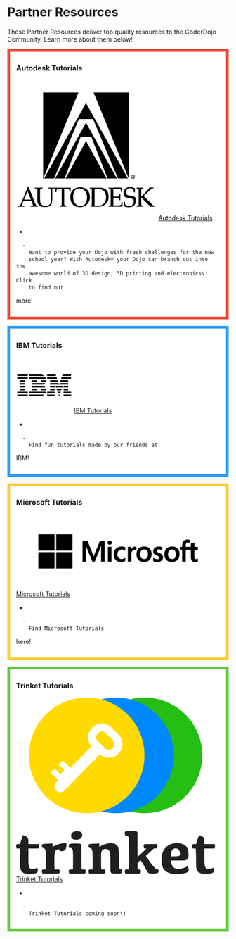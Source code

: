 # Partner Resources

These Partner Resources deliver top quality resources to the CoderDojo
Community. Learn more about them
below\!

<div style="margin:0; margin-top:0px; margin-bottom:15px; margin-right:0px; border:6px solid #ed462f; padding:.3em 1em 1em 1em; background-color:#FFFFFF;">

### Autodesk Tutorials

![ link=Autodesk Tutorials|left|100px](../files/Autodeskicon2.jpg
" link=Autodesk Tutorials|left|100px") [Autodesk Tutorials](Autodesk_Tutorials.md)

  - 
    
      -   
        Want to provide your Dojo with fresh challenges for the new
        school year? With Autodesk® your Dojo can branch out into the
        awesome world of 3D design, 3D printing and electronics\! Click
        to find out
more\!

  

</div>

<div style="margin:0; margin-top:0px; margin-bottom:15px; margin-right:0px; border:6px solid #2c9cfb; padding:.3em 1em 1em 1em; background-color:#FFFFFF;">

### IBM Tutorials

![../files/IBMicon.png](../files/IBMicon.png "../files/IBMicon.png") [IBM Tutorials](IBM_Tutorials.md)

  - 
    
      -   
        Find fun tutorials made by our friends at
IBM\!

  

</div>

<div style="margin:0; margin-top:0px; margin-bottom:15px; margin-right:0px; border:6px solid #fbcc33; padding:.3em 1em 1em 1em; background-color:#FFFFFF;">

### Microsoft Tutorials

![../files/Microsofticon.png](../files/Microsofticon.png "../files/Microsofticon.png") [Microsoft
Tutorials](Microsoft_Tutorials.md)

  - 
    
      -   
        Find Microsoft Tutorials
here\!

  

</div>

<div style="margin:0; margin-top:0px; margin-bottom:15px; margin-right:0px; border:6px solid #61c93f; padding:.3em 1em 1em 1em; background-color:#FFFFFF;">

### Trinket Tutorials

![../files/Trinket-logo-notag-white.png](../files/Trinket-logo-notag-white.png
"../files/Trinket-logo-notag-white.png") [Trinket Tutorials](Trinket_Tutorials.md)

  - 
    
      -   
        Trinket Tutorials coming soon\!

  

</div>
